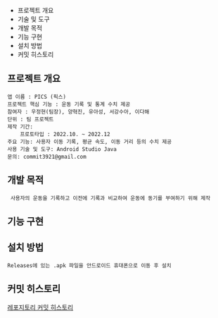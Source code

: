 - 프로젝트 개요
- 기술 및 도구
- 개발 목적
- 기능 구현
- 설치 방법
- 커밋 히스토리

## **프로젝트 개요**
    앱 이름 : PICS (픽스)
    프로젝트 핵심 기능 : 운동 기록 및 통계 수치 제공
    참여자 : 우정현(팀장), 양혁진, 유아성, 서강수아, 이다해
    단위 : 팀 프로젝트
    제작 기간: 
        프로토타입 : 2022.10. ~ 2022.12
    주요 기능: 사용자 이동 기록, 평균 속도, 이동 거리 등의 수치 제공
    사용 기술 및 도구: Android Studio Java
    문의: commit3921@gmail.com


## **개발 목적**
     사용자의 운동을 기록하고 이전에 기록과 비교하여 운동에 동기를 부여하기 위해 제작

## **기능 구현**
    
## **설치 방법**
    Releases에 있는 .apk 파일을 안드로이드 휴대폰으로 이동 후 설치

## **커밋 히스토리**
[레포지토리 커밋 히스토리](https://github.com/CommitTheKermit/PICS/commits/woo)
